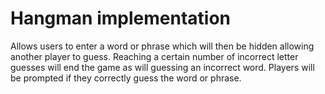 # Hangman implementation 

Allows users to enter a word or phrase which will then be hidden allowing another player to guess. Reaching a certain number of incorrect letter guesses will end the game as will guessing an incorrect word. Players will be prompted if they correctly guess the word or phrase.

